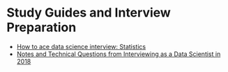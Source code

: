 # Study Guides and Interview Preparation

- [How to ace data science interview: Statistics](https://towardsdatascience.com/how-to-ace-data-science-interviews-statistics-f3d363ad47b)
- [Notes and Technical Questions from Interviewing as a Data Scientist in 2018](https://towardsdatascience.com/notes-and-technical-questions-from-interviewing-as-a-data-scientist-in-2018-20e7e3ee4ab3)
